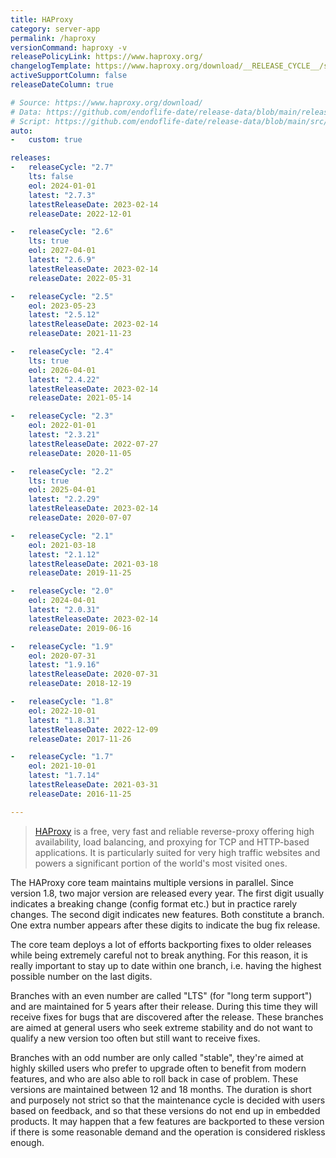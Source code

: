 ```yaml
---
title: HAProxy
category: server-app
permalink: /haproxy
versionCommand: haproxy -v
releasePolicyLink: https://www.haproxy.org/
changelogTemplate: https://www.haproxy.org/download/__RELEASE_CYCLE__/src/CHANGELOG
activeSupportColumn: false
releaseDateColumn: true

# Source: https://www.haproxy.org/download/
# Data: https://github.com/endoflife-date/release-data/blob/main/releases/haproxy.json
# Script: https://github.com/endoflife-date/release-data/blob/main/src/haproxy.py
auto:
-   custom: true

releases:
-   releaseCycle: "2.7"
    lts: false
    eol: 2024-01-01
    latest: "2.7.3"
    latestReleaseDate: 2023-02-14
    releaseDate: 2022-12-01

-   releaseCycle: "2.6"
    lts: true
    eol: 2027-04-01
    latest: "2.6.9"
    latestReleaseDate: 2023-02-14
    releaseDate: 2022-05-31

-   releaseCycle: "2.5"
    eol: 2023-05-23
    latest: "2.5.12"
    latestReleaseDate: 2023-02-14
    releaseDate: 2021-11-23

-   releaseCycle: "2.4"
    lts: true
    eol: 2026-04-01
    latest: "2.4.22"
    latestReleaseDate: 2023-02-14
    releaseDate: 2021-05-14

-   releaseCycle: "2.3"
    eol: 2022-01-01
    latest: "2.3.21"
    latestReleaseDate: 2022-07-27
    releaseDate: 2020-11-05

-   releaseCycle: "2.2"
    lts: true
    eol: 2025-04-01
    latest: "2.2.29"
    latestReleaseDate: 2023-02-14
    releaseDate: 2020-07-07

-   releaseCycle: "2.1"
    eol: 2021-03-18
    latest: "2.1.12"
    latestReleaseDate: 2021-03-18
    releaseDate: 2019-11-25

-   releaseCycle: "2.0"
    eol: 2024-04-01
    latest: "2.0.31"
    latestReleaseDate: 2023-02-14
    releaseDate: 2019-06-16

-   releaseCycle: "1.9"
    eol: 2020-07-31
    latest: "1.9.16"
    latestReleaseDate: 2020-07-31
    releaseDate: 2018-12-19

-   releaseCycle: "1.8"
    eol: 2022-10-01
    latest: "1.8.31"
    latestReleaseDate: 2022-12-09
    releaseDate: 2017-11-26

-   releaseCycle: "1.7"
    eol: 2021-10-01
    latest: "1.7.14"
    latestReleaseDate: 2021-03-31
    releaseDate: 2016-11-25

---
```


>[HAProxy](https://www.haproxy.org/) is a free, very fast and reliable reverse-proxy offering high availability, load balancing, and proxying for TCP and HTTP-based applications. It is particularly suited for very high traffic websites and powers a significant portion of the world's most visited ones.

The HAProxy core team maintains multiple versions in parallel. Since version 1.8, two major version are released every year. The first digit usually indicates a breaking change (config format etc.) but in practice rarely changes. The second digit indicates new features. Both constitute a branch. One extra number appears after these digits to indicate the bug fix release.

The core team deploys a lot of efforts backporting fixes to older releases while being extremely careful not to break anything. For this reason, it is really important to stay up to date within one branch, i.e. having the highest possible number on the last digits.

Branches with an even number are called "LTS" (for "long term support") and are maintained for 5 years after their release. During this time they will receive fixes for bugs that are discovered after the release. These branches are aimed at general users who seek extreme stability and do not want to qualify a new version too often but still want to receive fixes.

Branches with an odd number are only called "stable", they're aimed at highly skilled users who prefer to upgrade often to benefit from modern features, and who are also able to roll back in case of problem. These versions are maintained between 12 and 18 months. The duration is short and purposely not strict so that the maintenance cycle is decided with users based on feedback, and so that these versions do not end up in embedded products. It may happen that a few features are backported to these version if there is some reasonable demand and the operation is considered riskless enough.
